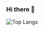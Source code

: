 ### Hi there 👋

<!--
**taewookim02/taewookim02** is a ✨ _special_ ✨ repository because its `README.md` (this file) appears on your GitHub profile.

Here are some ideas to get you started:

- 🔭 I’m currently working on ...
- 🌱 I’m currently learning ...
- 👯 I’m looking to collaborate on ...
- 🤔 I’m looking for help with ...
- 💬 Ask me about ...
- 📫 How to reach me: ...
- 😄 Pronouns: ...
- ⚡ Fun fact: ...
-->
![Top Langs](https://github-readme-stats.vercel.app/api/top-langs/?username=taewookim02&layout=compact)


<!--
![](https://komarev.com/ghpvc/?username=taewookim02&label=pv&color=563d7c)
![taewoo's github stats](https://github-readme-stats.vercel.app/api?username=taewookim02&show_icons=true&theme=radical)
[![trophy](https://github-profile-trophy.vercel.app/?username=taewookim02&theme=onedark)](https://github.com/taewookim02/github-profile-trophy)

```mermaid
  journey
    title My working day
    section Go to work
      Make tea: 5: Me
      Go upstairs: 3: Me
      Do work: 1: Me, Cat
    section Go home
      Go downstairs: 5: Me
      Sit down: 3: Me
```
-->
